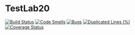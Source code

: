 # TestLab20
[![Build Status](https://travis-ci.org/egorhristoforov/testing2.svg?branch=master)](https://travis-ci.org/egorhristoforov/testing2)
[![Code Smells](https://sonarcloud.io/api/project_badges/measure?project=FIIckSesh_TestLab20&metric=code_smells)](https://sonarcloud.io/dashboard?id=FIIckSesh_TestLab20)
[![Bugs](https://sonarcloud.io/api/project_badges/measure?project=FIIckSesh_TestLab20&metric=bugs)](https://sonarcloud.io/dashboard?id=FIIckSesh_TestLab20)
[![Duplicated Lines (%)](https://sonarcloud.io/api/project_badges/measure?project=FIIckSesh_TestLab20&metric=duplicated_lines_density)](https://sonarcloud.io/dashboard?id=FIIckSesh_TestLab20)
[![Coverage Status](https://coveralls.io/repos/github/FIIckSesh/TestLab20/badge.svg?branch=master)](https://coveralls.io/github/FIIckSesh/TestLab20?branch=master)
